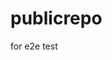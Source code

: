 # publicrepo
for e2e test


















































































































































































































































































































































































































































































































































































































































































































































































































































































































































































































































































































































































































